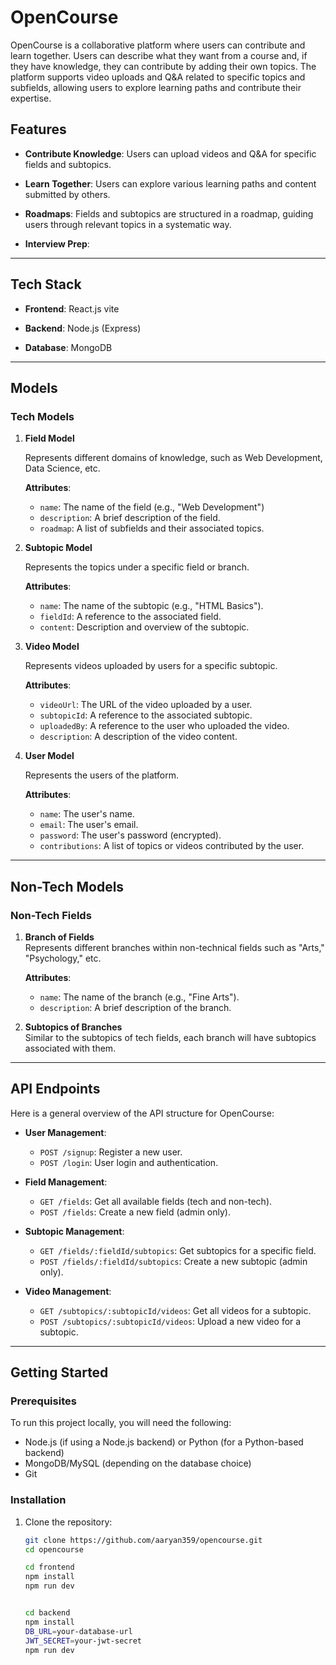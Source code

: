 # OpenCourse

OpenCourse is a collaborative platform where users can contribute and learn together. Users can describe what they want from a course and, if they have knowledge, they can contribute by adding their own topics. The platform supports video uploads and Q&A related to specific topics and subfields, allowing users to explore learning paths and contribute their expertise.

## Features

- **Contribute Knowledge**: Users can upload videos and Q&A for specific fields and subtopics.

- **Learn Together**: Users can explore various learning paths and content submitted by others.

- **Roadmaps**: Fields and subtopics are structured in a roadmap, guiding users through relevant topics in a systematic way.

- **Interview Prep**: 
---

## Tech Stack

- **Frontend**: React.js vite 

- **Backend**: Node.js (Express)

- **Database**: MongoDB 



---

## Models

### Tech Models

1. **Field Model**  

   Represents different domains of knowledge, such as Web Development, Data Science, etc.

   
   **Attributes**:

   - `name`: The name of the field (e.g., "Web Development")
   - `description`: A brief description of the field.
   - `roadmap`: A list of subfields and their associated topics.

2. **Subtopic Model** 

   Represents the topics under a specific field or branch.
   
   **Attributes**:
   - `name`: The name of the subtopic (e.g., "HTML Basics").
   - `fieldId`: A reference to the associated field.
   - `content`: Description and overview of the subtopic.


3. **Video Model**  

   Represents videos uploaded by users for a specific subtopic.
   
   **Attributes**:
   - `videoUrl`: The URL of the video uploaded by a user.
   - `subtopicId`: A reference to the associated subtopic.
   - `uploadedBy`: A reference to the user who uploaded the video.
   - `description`: A description of the video content.

4. **User Model**  

   Represents the users of the platform.
   
   **Attributes**:
   - `name`: The user's name.
   - `email`: The user's email.
   - `password`: The user's password (encrypted).
   - `contributions`: A list of topics or videos contributed by the user.

---

## Non-Tech Models




### Non-Tech Fields

1. **Branch of Fields**  
   Represents different branches within non-technical fields such as "Arts," "Psychology," etc.
   
   **Attributes**:
   - `name`: The name of the branch (e.g., "Fine Arts").
   - `description`: A brief description of the branch.

2. **Subtopics of Branches**  
   Similar to the subtopics of tech fields, each branch will have subtopics associated with them.

---

## API Endpoints

Here is a general overview of the API structure for OpenCourse:

- **User Management**:
  - `POST /signup`: Register a new user.
  - `POST /login`: User login and authentication.

- **Field Management**:
  - `GET /fields`: Get all available fields (tech and non-tech).
  - `POST /fields`: Create a new field (admin only).

- **Subtopic Management**:
  - `GET /fields/:fieldId/subtopics`: Get subtopics for a specific field.
  - `POST /fields/:fieldId/subtopics`: Create a new subtopic (admin only).

- **Video Management**:
  - `GET /subtopics/:subtopicId/videos`: Get all videos for a subtopic.
  - `POST /subtopics/:subtopicId/videos`: Upload a new video for a subtopic.

---


## Getting Started

### Prerequisites

To run this project locally, you will need the following:

- Node.js (if using a Node.js backend) or Python (for a Python-based backend)
- MongoDB/MySQL (depending on the database choice)
- Git

### Installation

1. Clone the repository:

   ```bash
   git clone https://github.com/aaryan359/opencourse.git
   cd opencourse

   cd frontend
   npm install
   npm run dev


   cd backend
   npm install
   DB_URL=your-database-url
   JWT_SECRET=your-jwt-secret
   npm run dev

   



